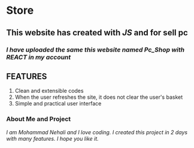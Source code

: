 # Store
## This website has created with *JS* and for sell pc
### *I have uploaded the same this website named Pc_Shop with *REACT* in my account*

## FEATURES
1. Clean and extensible codes
2. When the user refreshes the site, it does not clear the user's basket
4. Simple and practical user interface

### About Me and Project
*I am Mohammad Nehali and I love coding. I created this project in 2 days with many features. I hope you like it.*
